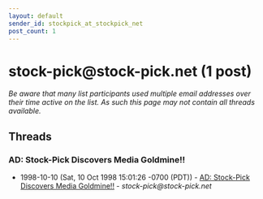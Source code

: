 ```yaml
---
layout: default
sender_id: stockpick_at_stockpick_net
post_count: 1
---
```


# stock-pick<span>@</span>stock-pick.net (1 post)

_Be aware that many list participants used multiple email addresses over their time active on the list. As such this page may not contain all threads available._

## Threads

### AD: Stock-Pick Discovers Media Goldmine!!
+ 1998-10-10 (Sat, 10 Oct 1998 15:01:26 -0700 (PDT)) - [AD: Stock-Pick Discovers Media Goldmine!!](/archive/1998/10/7f851df420835267793a221f01d899f2fdbd4cb0d85b379d36a55a7f63b55547) - _stock-pick@stock-pick.net_

